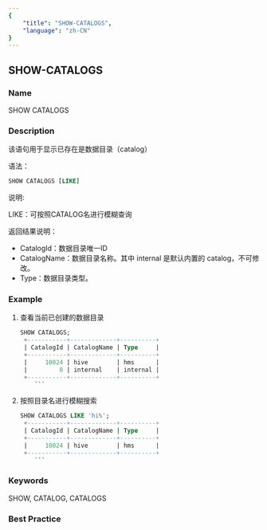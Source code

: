```yaml
---
{
    "title": "SHOW-CATALOGS",
    "language": "zh-CN"
}
---
```


<!--
Licensed to the Apache Software Foundation (ASF) under one
or more contributor license agreements.  See the NOTICE file
distributed with this work for additional information
regarding copyright ownership.  The ASF licenses this file
to you under the Apache License, Version 2.0 (the
"License"); you may not use this file except in compliance
with the License.  You may obtain a copy of the License at

  http://www.apache.org/licenses/LICENSE-2.0

Unless required by applicable law or agreed to in writing,
software distributed under the License is distributed on an
"AS IS" BASIS, WITHOUT WARRANTIES OR CONDITIONS OF ANY
KIND, either express or implied.  See the License for the
specific language governing permissions and limitations
under the License.
-->

## SHOW-CATALOGS

### Name

<version since="1.2">

SHOW CATALOGS

</version>

### Description

该语句用于显示已存在是数据目录（catalog）

语法：

```sql
SHOW CATALOGS [LIKE]
```

说明:

LIKE：可按照CATALOG名进行模糊查询

返回结果说明：

* CatalogId：数据目录唯一ID
* CatalogName：数据目录名称。其中 internal 是默认内置的 catalog，不可修改。
* Type：数据目录类型。

### Example

1. 查看当前已创建的数据目录

   ```sql
   SHOW CATALOGS;
    +-----------+-------------+----------+
    | CatalogId | CatalogName | Type     |
    +-----------+-------------+----------+
    |     10024 | hive        | hms      |
    |         0 | internal    | internal |
    +-----------+-------------+----------+
       ```
   
2. 按照目录名进行模糊搜索

   ```sql
   SHOW CATALOGS LIKE 'hi%';
    +-----------+-------------+----------+
    | CatalogId | CatalogName | Type     |
    +-----------+-------------+----------+
    |     10024 | hive        | hms      |
    +-----------+-------------+----------+
       ```

### Keywords

SHOW, CATALOG, CATALOGS

### Best Practice

